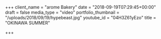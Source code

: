 +++
client_name = "arome Bakery"
date = "2018-09-19T07:29:45+00:00"
draft = false
media_type = "video"
portfolio_thumbnail = "/uploads/2018/09/19/hypebeast.jpg"
youtube_id = "04H3Z61yEzo"
title = "OKINAWA SUMMER"

+++

